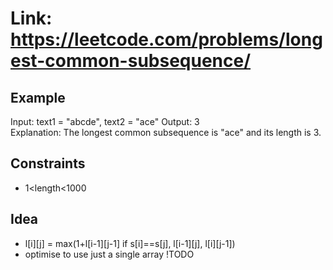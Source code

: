 # Link: <https://leetcode.com/problems/longest-common-subsequence/>

## Example

Input: text1 = "abcde", text2 = "ace" 
Output: 3  
Explanation: The longest common subsequence is "ace" and its length is 3.

## Constraints

- 1<length<1000

## Idea

- l[i][j] = max(1+l[i-1][j-1] if s[i]==s[j], l[i-1][j], l[i][j-1])
- optimise to use just a single array !TODO 
